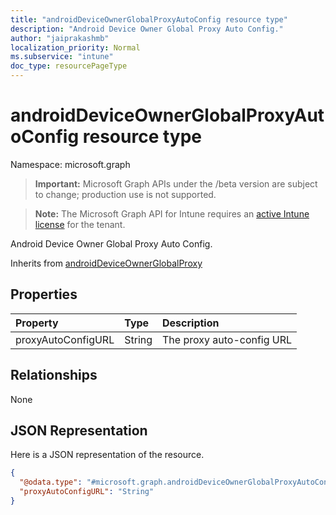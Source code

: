 ```yaml
---
title: "androidDeviceOwnerGlobalProxyAutoConfig resource type"
description: "Android Device Owner Global Proxy Auto Config."
author: "jaiprakashmb"
localization_priority: Normal
ms.subservice: "intune"
doc_type: resourcePageType
---
```


# androidDeviceOwnerGlobalProxyAutoConfig resource type

Namespace: microsoft.graph
> **Important:** Microsoft Graph APIs under the /beta version are subject to change; production use is not supported.

> **Note:** The Microsoft Graph API for Intune requires an [active Intune license](https://go.microsoft.com/fwlink/?linkid=839381) for the tenant.


Android Device Owner Global Proxy Auto Config.


Inherits from [androidDeviceOwnerGlobalProxy](../resources/intune-deviceconfig-androiddeviceownerglobalproxy.md)

## Properties
|Property|Type|Description|
|:---|:---|:---|
|proxyAutoConfigURL|String|The proxy auto-config URL|

## Relationships
None

## JSON Representation
Here is a JSON representation of the resource.
<!-- {
  "blockType": "resource",
  "@odata.type": "microsoft.graph.androidDeviceOwnerGlobalProxyAutoConfig"
}
-->
``` json
{
  "@odata.type": "#microsoft.graph.androidDeviceOwnerGlobalProxyAutoConfig",
  "proxyAutoConfigURL": "String"
}
```
